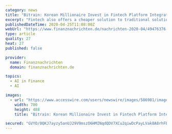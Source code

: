 ```yaml
---
category: news
title: "Bitrain: Korean Millionaire Invest in Fintech Platform Integrated AI & Blockchain Technologies"
excerpt: "Fintech also offers a cheaper solution to traditional solutions, have proven to be more secure, have a lower error rate, and also process complex transactions faster. In recent years, Artificial Intelligence (AI) and blockchain have enabled major strides in the financial technology (fintech) industry. The innovations of AI, such as chatbots and ..."
publishedDateTime: 2020-04-25T11:08:00Z
webUrl: "https://www.finanznachrichten.de/nachrichten-2020-04/49476376-bitrain-korean-millionaire-invest-in-fintech-platform-integrated-ai-blockchain-technologies-200.htm"
type: article
quality: 27
heat: 27
published: false

provider:
  name: Finanznachrichten
  domain: finanznachrichten.de

topics:
  - AI in Finance
  - AI

images:
  - url: "https://www.accesswire.com/users/newswire/images/586981/image-20200425154752-3.jpeg"
    width: 700
    height: 488
    title: "Bitrain: Korean Millionaire Invest in Fintech Platform Integrated AI & Blockchain Technologies"

secured: "GVYO/0QKJ7ayzy5anUJ29V9mszO6HMINqdQDV7XCu2qiwDcPayLVak8A8rhFBuovKtTiS0RpmLUpSX+vcOfsb2ye1CaSWcDCIwJoWnxIGDaoprdTsufUMJ2nF4JLiv8xyFSXyq6zzXLQ1/2Lywb3NNKuS8hFK0aJbglvwAdMaB7xSIRcmXYZFXztnQZqAtxv5NNrrfVCN6yPwi58C8iCJlYllGOPt/+kal+6OMW+MRmDadMCQOkBpve39bX9SlAYSHPuL89UAulTTYUgM1YAEAWrPjbGUoWWsZ4pZPaWzwAv1SCFMriHomTfLAhb4kyg;9kjQ2gT+aSaWr4ODMCFNOg=="
---
```


